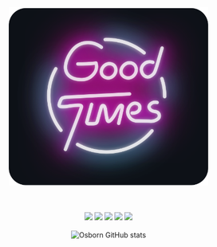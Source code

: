 <div align="center">
	<br>
		<img src="good-times.svg" width="400px">
	<br><br><br><br>
		<img src="https://img.shields.io/badge/Version-1.0.0-blue.svg">
		<img src="https://img.shields.io/badge/Build-Passing-brightgreen.svg">
		<img src="https://img.shields.io/badge/Dependencies-5-yellow.svg">
		<img src="https://img.shields.io/badge/Size-60kb-orange.svg">
		<img src="https://img.shields.io/badge/Downloads-10K-red.svg">
	<br><br>
	<img src="https://github-readme-stats-gc8g.vercel.app/api?username=osbornchann&count_private=true&show_icons=true&theme=radical&cache_seconds=7200" alt="Osborn GitHub stats" align="center" />
</div>
